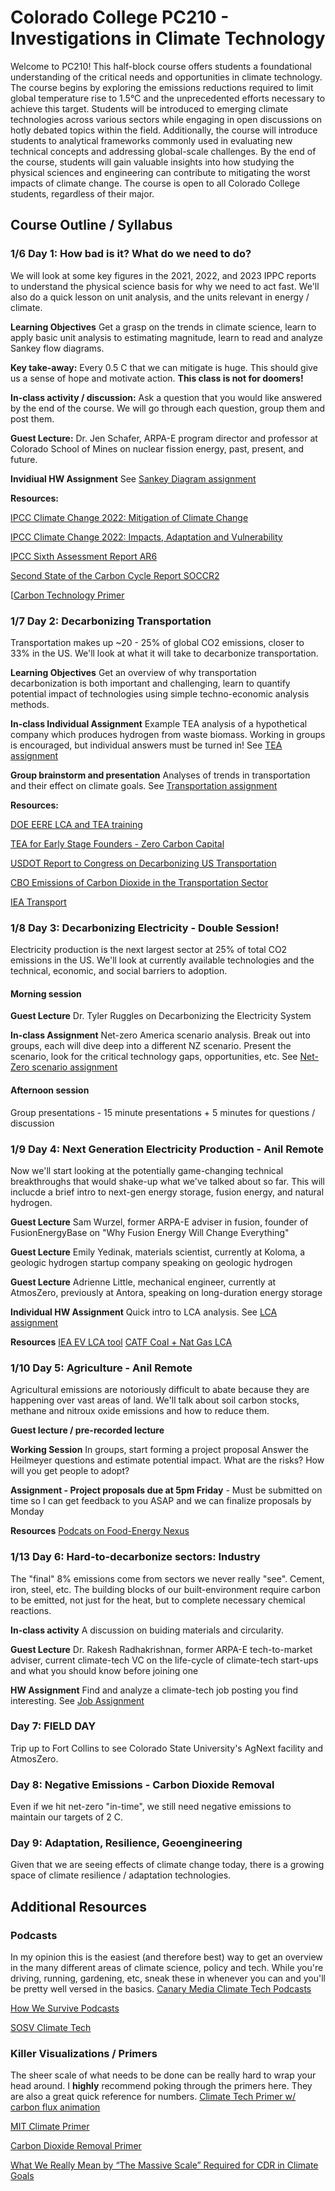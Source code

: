 # Colorado College PC210 - Investigations in Climate Technology
Welcome to PC210! This half-block course offers students a foundational understanding of the critical needs and opportunities in climate technology. The course begins by exploring the emissions reductions required to limit global temperature rise to 1.5°C and the unprecedented efforts necessary to achieve this target. Students will be introduced to emerging climate technologies across various sectors while engaging in open discussions on hotly debated topics within the field. Additionally, the course will introduce students to analytical frameworks commonly used in evaluating new technical concepts and addressing global-scale challenges. By the end of the course, students will gain valuable insights into how studying the physical sciences and engineering can contribute to mitigating the worst impacts of climate change. The course is open to all Colorado College students, regardless of their major.


## Course Outline / Syllabus
### 1/6 Day 1: How bad is it? What do we need to do?

We will look at some key figures in the 2021, 2022, and 2023 IPPC reports to understand the physical science basis for why we need to act fast. We'll also do a quick lesson on unit analysis, and the units relevant in energy / climate.

**Learning Objectives** Get a grasp on the trends in climate science, learn to apply basic unit analysis to estimating magnitude, learn to read and analyze Sankey flow diagrams.

**Key take-away:** Every 0.5 C that we can mitigate is huge. This should give us a sense of hope and motivate action. **This class is not for doomers!**

**In-class activity / discussion:** Ask a question that you would like answered by the end of the course. We will go through each question, group them and post them.

**Guest Lecture:** Dr. Jen Schafer, ARPA-E program director and professor at Colorado School of Mines on nuclear fission energy, past, present, and future.

**Invidiual HW Assignment** See [Sankey Diagram assignment](sankey_assignment.md)

**Resources:**

[IPCC Climate Change 2022: Mitigation of Climate Change](https://www.ipcc.ch/report/ar6/wg3/)

[IPCC Climate Change 2022: Impacts, Adaptation and Vulnerability](https://www.ipcc.ch/report/ar6/wg2/)

[IPCC Sixth Assessment Report AR6](https://www.ipcc.ch/report/ar6/wg1/chapter/technical-summary/)

[Second State of the Carbon Cycle Report SOCCR2](https://carbon2018.globalchange.gov/)

[[Carbon Technology Primer](https://www.climatetechnologyprimer.com/section_1/1.1)

### 1/7 Day 2: Decarbonizing Transportation
Transportation makes up ~20 - 25% of global CO2 emissions, closer to 33% in the US. We'll look at what it will take to decarbonize transportation.

**Learning Objectives** Get an overview of why transportation decarbonization is both important and challenging, learn to quantify potential impact of technologies using simple techno-economic analysis methods.

**In-class Individual Assignment** Example TEA analysis of a hypothetical company which produces hydrogen from waste biomass. Working in groups is encouraged, but individual answers must be turned in! See [TEA assignment](tea_assignment.md)

**Group brainstorm and presentation** Analyses of trends in transportation and their effect on climate goals. See [Transportation assignment](transportation_group_assignment.md)

**Resources:**

[DOE EERE LCA and TEA training](https://www.energy.gov/eere/iedo/life-cycle-assessment-and-techno-economic-analysis-training)

[TEA for Early Stage Founders - Zero Carbon Capital](https://www.zerocarbon.vc/post/a-guide-to-techno-economic-analysis-for-early-stage-founders)

[USDOT Report to Congress on Decarbonizing US Transportation](https://www.transportation.gov/sites/dot.gov/files/2024-07/DOT%20Report%20to%20Congress%20Decarbonizing%20US%20Transportation%20072924%20final.pdf)

[CBO Emissions of Carbon Dioxide in the Transportation Sector](https://www.cbo.gov/system/files/2022-12/58566-co2-emissions-transportation.pdf)

[IEA Transport](https://www.iea.org/energy-system/transport)

### 1/8 Day 3: Decarbonizing Electricity - Double Session!
Electricity production is the next largest sector at 25% of total CO2 emissions in the US. We'll look at currently available technologies and the technical, economic, and social barriers to adoption. 

#### Morning session
**Guest Lecture** Dr. Tyler Ruggles on Decarbonizing the Electricity System

**In-class Assignment** Net-zero America scenario analysis. Break out into groups, each will dive deep into a different NZ scenario. Present the scenario, look for the critical technology gaps, opportunities, etc. See [Net-Zero scenario assignment](netzero_group_assignment.md)

#### Afternoon session
Group presentations - 15 minute presentations + 5 minutes for questions / discussion

### 1/9 Day 4: Next Generation Electricity Production - Anil Remote
Now we'll start looking at the potentially game-changing technical breakthroughs that would shake-up what we've talked about so far. This will inclucde a brief intro to next-gen energy storage, fusion energy, and natural hydrogen.

**Guest Lecture** Sam Wurzel, former ARPA-E adviser in fusion, founder of FusionEnergyBase on "Why Fusion Energy Will Change Everything"

**Guest Lecture** Emily Yedinak, materials scientist, currently at Koloma, a geologic hydrogen startup company speaking on geologic hydrogen

**Guest Lecture** Adrienne Little, mechanical engineer, currently at AtmosZero, previously at Antora, speaking on long-duration energy storage

**Individual HW Assignment** Quick intro to LCA analysis. See [LCA assignment](LCA_assignment.md)

**Resources**
[IEA EV LCA tool](https://www.iea.org/data-and-statistics/data-tools/ev-life-cycle-assessment-calculator)
[CATF Coal + Nat Gas LCA](https://www.catf.us/resource/analysis-lifecycle-greenhouse-gas-emissions-natural-gas-coal/)


### 1/10 Day 5: Agriculture - Anil Remote
Agricultural emissions are notoriously difficult to abate because they are happening over vast areas of land. We'll talk about soil carbon stocks, methane and nitroux oxide emissions and how to reduce them.

**Guest lecture / pre-recorded lecture**

**Working Session** In groups, start forming a project proposal Answer the Heilmeyer questions and estimate potential impact. What are the risks? How will you get people to adopt?

**Assignment - Project proposals due at 5pm Friday** - Must be submitted on time so I can get feedback to you ASAP and we can finalize proposals by Monday

**Resources**
[Podcats on Food-Energy Nexus](https://www.canarymedia.com/podcasts/catalyst-with-shayle-kann/the-food-energy-nexus)

### 1/13 Day 6: Hard-to-decarbonize sectors: Industry
The "final" 8% emissions come from sectors we never really "see". Cement, iron, steel, etc. The building blocks of our built-environment require carbon to be emitted, not just for the heat, but to complete necessary chemical reactions.

**In-class activity** A discussion on buiding materials and circularity.

**Guest Lecture** Dr. Rakesh Radhakrishnan, former ARPA-E tech-to-market adviser, current climate-tech VC on the life-cycle of climate-tech start-ups and what you should know before joining one

**HW Assignment** Find and analyze a climate-tech job posting you find interesting. See [Job Assignment](career_assignment.md) 

### Day 7: FIELD DAY
Trip up to Fort Collins to see Colorado State University's AgNext facility and AtmosZero.

### Day 8: Negative Emissions - Carbon Dioxide Removal
Even if we hit net-zero "in-time", we still need negative emissions to maintain our targets of 2 C.

### Day 9: Adaptation, Resilience, Geoengineering
Given that we are seeing effects of climate change today, there is a growing space of climate resilience / adaptation technologies.

## Additional Resources

### Podcasts
In my opinion this is the easiest (and therefore best) way to get an overview in the many different areas of climate science, policy and tech. While you're driving, running, gardening, etc, sneak these in whenever you can and you'll be pretty well versed in the basics.
[Canary Media Climate Tech Podcasts](https://www.canarymedia.com/podcasts)

[How We Survive Podcasts](https://www.marketplace.org/shows/how-we-survive/)

[SOSV Climate Tech](https://podcasts.apple.com/us/podcast/sosv-climate-tech-podcast/id1507917757)

### Killer Visualizations / Primers
The sheer scale of what needs to be done can be really hard to wrap your head around. I **highly** recommend poking through the primers here. They are also a great quick reference for numbers.
[Climate Tech Primer w/ carbon flux animation](https://www.climatetechnologyprimer.com/section_1/1.2)

[MIT Climate Primer](https://climateprimer.mit.edu/)

[Carbon Dioxide Removal Primer](https://cdrprimer.org/)

[What We Really Mean by “The Massive Scale” Required for CDR in Climate Goals
](https://rmi.org/what-we-really-mean-by-the-massive-scale-required-for-cdr-in-climate-goals/)
